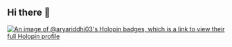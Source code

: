 ## Hi there 👋

<!--
**aryariddhi03/aryariddhi03** is a ✨ _special_ ✨ repository because its `README.md` (this file) appears on your GitHub profile.

Here are some ideas to get you started:

- 🔭 I’m currently working on ...
- 🌱 I’m currently learning ...
- 👯 I’m looking to collaborate on ...
- 🤔 I’m looking for help with ...
- 💬 Ask me about ...
- 📫 How to reach me: ...
- 😄 Pronouns: ...
- ⚡ Fun fact: ...
-->
[![An image of @aryariddhi03's Holopin badges, which is a link to view their full Holopin profile](https://holopin.me/aryariddhi03)](https://holopin.io/@aryariddhi03)
